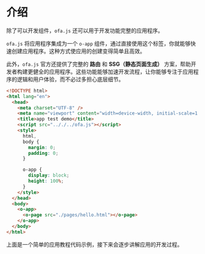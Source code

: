 # 介绍

除了可以开发组件，`ofa.js` 还可以用于开发功能完整的应用程序。

`ofa.js` 将应用程序集成为一个 `o-app` 组件，通过直接使用这个标签，你就能够快速创建应用程序。这种方式使应用的创建变得简单且高效。

此外，`ofa.js` 官方还提供了完整的 **路由** 和 **SSG（静态页面生成）** 方案，帮助开发者构建更健全的应用程序。这些功能能够加速开发流程，让你能够专注于应用程序的逻辑和用户体验，而不必过多担心底层细节。

```html
<!DOCTYPE html>
<html lang="en">
  <head>
    <meta charset="UTF-8" />
    <meta name="viewport" content="width=device-width, initial-scale=1.0" />
    <title>app test demo</title>
    <script src=".././../ofa.js"></script>
    <style>
      html,
      body {
        margin: 0;
        padding: 0;
      }

      o-app {
        display: block;
        height: 100%;
      }
    </style>
  </head>
  <body>
    <o-app>
      <o-page src="./pages/hello.html"></o-page>
    </o-app>
  </body>
</html>
```

上面是一个简单的应用教程代码示例，接下来会逐步讲解应用的开发过程。
